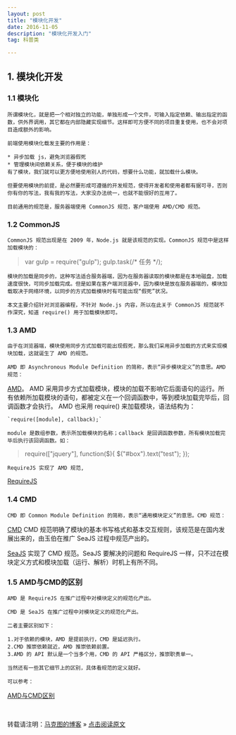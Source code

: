 ```yaml
---
layout: post
title: "模块化开发"
date: 2016-11-05 
description: "模块化开发入门"
tag: 科普类  

---     
```

## **1. 模块化开发**

### **1.1 模块化**  

	所谓模块化，就是把一个相对独立的功能，单独形成一个文件，可输入指定依赖、输出指定的函数，供外界调用，其它都在内部隐藏实现细节。这样即可方便不同的项目重复使用，也不会对项目造成额外的影响。

	前端使用模块化载发主要的作用是：

	* 异步加载 js，避免浏览器假死
	* 管理模块间依赖关系，便于模块的维护
	有了模块，我们就可以更方便地使用别人的代码，想要什么功能，就加载什么模块。

	但要使用模块的前提，是必然要形成可遵循的开发规范，使得开发者和使用者都有据可寻，否则你有你的写法，我有我的写法，大家没办法统一，也就不能很好的互用了。

	目前通用的规范是，服务器端使用 CommonJS 规范，客户端使用 AMD/CMD 规范。

### **1.2 CommonJS**

	CommonJS 规范出现是在 2009 年，Node.js 就是该规范的实现。CommonJS 规范中是这样加载模块的：

>	var gulp = require("gulp");
>	gulp.task(/* 任务 */);

	模块的加载是同步的，这种写法适合服务器端，因为在服务器读取的模块都是在本地磁盘，加载速度很快，可同步加载完成。但是如果在客户端浏览器中，因为模块是放在服务器端的，模块加载取决于网络环境，以同步的方式加载模块时有可能出现“假死”状况。

	本文主要介绍针对浏览器编程，不针对 Node.js 内容，所以在此关于 CommonJS 规范就不作深究，知道 require() 用于加载模块即可。

### **1.3 AMD**
	
	由于在浏览器端，模块使用同步方式加载可能出现假死，那么我们采用异步加载的方式来实现模块加载，这就诞生了 AMD 的规范。

	AMD 即 Asynchronous Module Definition 的简称，表示“异步模块定义”的意思。AMD 规范：
[AMD](https://github.com/amdjs/amdjs-api/wiki/AMD)。
	AMD 采用异步方式加载模块，模块的加载不影响它后面语句的运行。所有依赖所加载模块的语句，都被定义在一个回调函数中，等到模块加载完毕后，回调函数才会执行。
	AMD 也采用 require() 来加载模块，语法结构为：

	`require([module], callback);`

	module 是数组参数，表示所加载模块的名称；callback 是回调函数参数，所有模块加载完毕后执行该回调函数。如：

>	require(["jquery"], function($){
>	$("#box").text("test");
>	});

	RequireJS 实现了 AMD 规范,
[RequireJS](http://requirejs.org/)

### **1.4 CMD**
	CMD 即 Common Module Definition 的简称，表示“通用模块定义”的意思。CMD 规范：
[CMD](https://github.com/cmdjs/specification/blob/master/draft/module.md)
	CMD 规范明确了模块的基本书写格式和基本交互规则，该规范是在国内发展出来的，由玉伯在推广 SeaJS 过程中规范产出的。

[SeaJS](http://seajs.org/docs/) 实现了 CMD 规范。SeaJS 要解决的问题和 RequireJS 一样，只不过在模块定义方式和模块加载（运行、解析）时机上有所不同。

### **1.5 AMD与CMD的区别**

	AMD 是 RequireJS 在推广过程中对模块定义的规范化产出。

	CMD 是 SeaJS 在推广过程中对模块定义的规范化产出。

	二者主要区别如下：

	1.对于依赖的模块，AMD 是提前执行，CMD 是延迟执行。
	2.CMD 推崇依赖就近，AMD 推崇依赖前置。
	3.AMD 的 API 默认是一个当多个用，CMD 的 API 严格区分，推崇职责单一。

	当然还有一些其它细节上的区别，具体看规范的定义就好。

	可以参考：
[AMD与CMD区别](http://zccst.iteye.com/blog/2215317)

<br>

转载请注明：[马克图的博客](https://markto22.github.io) » [点击阅读原文](https://markto22.github.io/2014/11/ModularDev_introduce/)